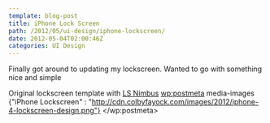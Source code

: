 ```yaml
---
template: blog-post
title: iPhone Lock Screen
path: /2012/05/ui-design/iphone-lockscreen/
date: 2012-05-04T02:00:46Z
categories: UI Design
---
```

Finally got around to updating my lockscreen. Wanted to go with something nice and simple

Original lockscreen template with <a title="LS Nimbus" href="http://technouse.deviantart.com/art/LS-Nimbus-190421722">LS Nimbus</a>
        <wp:postmeta>
            media-images
            {"iPhone Lockscreen" : "http://cdn.colbyfayock.com/images/2012/iphone-4-lockscreen-design.png"}
        </wp:postmeta>
    </item>